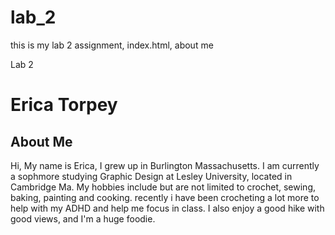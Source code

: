 # lab_2
 this is my lab 2 assignment, index.html, about me
<!DOCTYPE html> 
<title>Lab_2_index.html</title>
<head> Lab 2 </head>
<body>
    <h1>Erica Torpey</h1>
    <h2> About Me</h2>
  <p> Hi, My name is Erica, I grew up in Burlington Massachusetts. I am currently a sophmore studying Graphic Design at Lesley University, located in Cambridge Ma. My hobbies include but are not limited to crochet, sewing, baking, painting and cooking. recently i have been crocheting a lot more to help with my ADHD and help me focus in class. I also enjoy a good hike with good views, and I'm a huge foodie. </p>

</body>